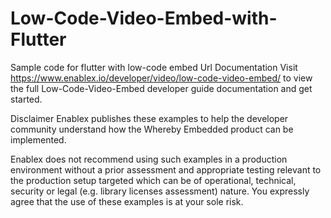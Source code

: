 # Low-Code-Video-Embed-with-Flutter
Sample code for flutter with low-code embed Url
Documentation
Visit https://www.enablex.io/developer/video/low-code-video-embed/ to view the full Low-Code-Video-Embed developer guide documentation and get started.

Disclaimer
Enablex publishes these examples to help the developer community understand how the Whereby Embedded product can be implemented.

Enablex does not recommend using such examples in a production environment without a prior assessment and appropriate testing relevant to the production setup targeted which can be of operational, technical, security or legal (e.g. library licenses assessment) nature. You expressly agree that the use of these examples is at your sole risk.

